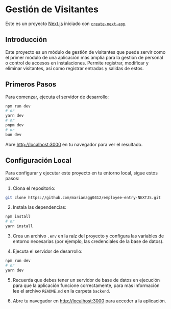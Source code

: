 # Gestión de Visitantes

Este es un proyecto [Next.js](https://nextjs.org/) iniciado con [`create-next-app`](https://github.com/vercel/next.js/tree/canary/packages/create-next-app).

## Introducción

Este proyecto es un módulo de gestión de visitantes que puede servir como el primer módulo de una aplicación más amplia para la gestión de personal o control de accesos en instalaciones. Permite registrar, modificar y eliminar visitantes, así como registrar entradas y salidas de estos.

## Primeros Pasos

Para comenzar, ejecuta el servidor de desarrollo:

```bash
npm run dev
# or
yarn dev
# or
pnpm dev
# or
bun dev
```

Abre [http://localhost:3000](http://localhost:3000) en tu navegador para ver el resultado.

## Configuración Local

Para configurar y ejecutar este proyecto en tu entorno local, sigue estos pasos:

1. Clona el repositorio:
```bash
git clone https://github.com/marianagg0412/employee-entry-NEXTJS.git
```

2. Instala las dependencias:
```bash
npm install
# or
yarn install
```

3. Crea un archivo `.env` en la raíz del proyecto y configura las variables de entorno necesarias (por ejemplo, las credenciales de la base de datos).

4. Ejecuta el servidor de desarrollo:
```bash
npm run dev
# or
yarn dev
```
5. Recuerda que debes tener un servidor de base de datos en ejecución para que la aplicación funcione correctamente, para más información lee el archivo `README.md` en la carpeta `backend`.

6. Abre tu navegador en [http://localhost:3000](http://localhost:3000) para acceder a la aplicación.
